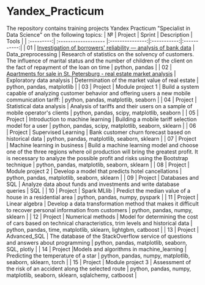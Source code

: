 # Yandex_Practicum

The repository contains training projects Yandex Practicum "Specialist in Data Science" on the following topics:
| №          | Project              | Sprint              | Description     | Tools       |
| :---------:| :------------------- |:---------------:|:-----------:|:-----------:|
| 01         | [Investigation of borrowers' reliability — analysis of bank data](https://github.com/Dievpo/Yandex_Practicum/tree/master/01_Data_preprocessing) | Data_preprocessing   | Research of statistics on the solvency of customers. The influence of marital status and the number of children of the client on the fact of repayment of the loan on time | python, pandas |
| 02         | [Apartments for sale in St. Petersburg - real estate market analysis](https://github.com/Dievpo/Yandex_Practicum/tree/master/02_Exploratory_data_analysis) | Exploratory data analysis | Determination of the market value of real estate | python, pandas, matplotlib |
| 03         | Project              | Module project 1 | Build a system capable of analyzing customer behavior and offering users a new mobile communication tariff: | python, pandas, matplotlib, seaborn |
| 04         | Project              | Statistical data analysis | Analysis of tariffs and their users on a sample of mobile operator's clients | python, pandas, scipy, matplotlib, seaborn |
| 05         | Project              | Introduction to machine learning | Building a mobile tariff selection model for a user | python, pandas, scipy, matplotlib, seaborn, sklearn |
| 06         | Project              | Supervised Learning | Bank customer churn forecast based on historical data | python, pandas, matplotlib, seaborn, sklearn |
| 07         | Project              | Machine learning in business | Build a machine learning model and choose one of the three regions where oil production will bring the greatest profit. It is necessary to analyze the possible profit and risks using the Bootstrap technique | python, pandas, matplotlib, seaborn, sklearn |
| 08         | Project              | Module project 2 | Develop a model that predicts hotel cancellations | python, pandas, matplotlib, seaborn, sklearn |
| 09         | Project              | Databases and SQL | Analyze data about funds and investments and write database queries | SQL |
| 10         | Project              | Spark MLlib | Predict the median value of a house in a residential area | python, pandas, numpy, pyspark |
| 11         | Project              | Linear algebra | Develop a data transformation method that makes it difficult to recover personal information from customers |  python, pandas, numpy, sklearn |
| 12         | Project              | Numerical methods | Model for determining the cost of cars based on technical characteristics, trim levels and historical data | python, pandas, time, matplotlib, sklearn, lightgbm, catboost |
| 13         | Project              | Advanced_SQL | The database of the StackOverflow service of questions and answers about programming | python, pandas, matplotlib, seaborn, SQL, plotly |
| 14         | Project              |Models and algorithms in machine_learning | Predicting the temperature of a star | python, pandas, numpy, matplotlib, seaborn, sklearn, torch |
| 15         | Project              | Module project 3 | Assessment of the risk of an accident along the selected route  | python, pandas, numpy, matplotlib, seaborn, sklearn, sqlalchemy, catboost |

